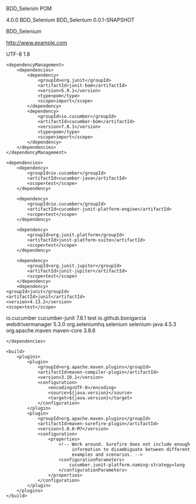 BDD_Selenim POM


<project xmlns="http://maven.apache.org/POM/4.0.0" xmlns:xsi="http://www.w3.org/2001/XMLSchema-instance"
         xsi:schemaLocation="http://maven.apache.org/POM/4.0.0 http://maven.apache.org/xsd/maven-4.0.0.xsd">
    <modelVersion>4.0.0</modelVersion>
  <groupId>BDD_Selenium</groupId>
  <artifactId>BDD_Selenium</artifactId>
  <version>0.0.1-SNAPSHOT</version>

  <name>BDD_Selenium</name>
  <!-- FIXME change it to the project's website -->
  <url>http://www.example.com</url>

  <properties>
   <project.build.sourceEncoding>UTF-8</project.build.sourceEncoding>
        <java.version>1.8</java.version>
  </properties>

    <dependencyManagement>
        <dependencies>
            <dependency>
                <groupId>org.junit</groupId>
                <artifactId>junit-bom</artifactId>
                <version>5.9.1</version>
                <type>pom</type>
                <scope>import</scope>
            </dependency>
            <dependency>
                <groupId>io.cucumber</groupId>
                <artifactId>cucumber-bom</artifactId>
                <version>7.8.1</version>
                <type>pom</type>
                <scope>import</scope>
            </dependency>
        </dependencies>
    </dependencyManagement>

    <dependencies>
        <dependency>
            <groupId>io.cucumber</groupId>
            <artifactId>cucumber-java</artifactId>
            <scope>test</scope>
        </dependency>

        <dependency>
            <groupId>io.cucumber</groupId>
            <artifactId>cucumber-junit-platform-engine</artifactId>
            <scope>test</scope>
        </dependency>

        <dependency>
            <groupId>org.junit.platform</groupId>
            <artifactId>junit-platform-suite</artifactId>
            <scope>test</scope>
        </dependency>

        <dependency>
            <groupId>org.junit.jupiter</groupId>
            <artifactId>junit-jupiter</artifactId>
            <scope>test</scope>
        </dependency>
        <dependency>
    <groupId>junit</groupId>
    <artifactId>junit</artifactId>
    <version>4.13.2</version>
    <scope>test</scope>
</dependency>
<!-- https://mvnrepository.com/artifact/io.cucumber/cucumber-junit -->
<dependency>
    <groupId>io.cucumber</groupId>
    <artifactId>cucumber-junit</artifactId>
    <version>7.8.1</version>
    <scope>test</scope>
</dependency>
<dependency>
    <groupId>io.github.bonigarcia</groupId>
    <artifactId>webdrivermanager</artifactId>
    <version>5.3.0</version>
</dependency>
<dependency>
    <groupId>org.seleniumhq.selenium</groupId>
    <artifactId>selenium-java</artifactId>
    <version>4.5.3</version>
</dependency>
<dependency>
    <groupId>org.apache.maven</groupId>
    <artifactId>maven-core</artifactId>
    <version>3.8.6</version>
</dependency>


    </dependencies>

    <build>
        <plugins>
            <plugin>
                <groupId>org.apache.maven.plugins</groupId>
                <artifactId>maven-compiler-plugin</artifactId>
                <version>3.10.1</version>
                <configuration>
                    <encoding>UTF-8</encoding>
                    <source>${java.version}</source>
                    <target>${java.version}</target>
                </configuration>
            </plugin>
            <plugin>
                <groupId>org.apache.maven.plugins</groupId>
                <artifactId>maven-surefire-plugin</artifactId>
                <version>3.0.0-M7</version>
                <configuration>
                    <properties>
                        <!-- Work around. Surefire does not include enough
                             information to disambiguate between different
                             examples and scenarios. -->
                        <configurationParameters>
                            cucumber.junit-platform.naming-strategy=long
                        </configurationParameters>
                    </properties>
                </configuration>
            </plugin>
        </plugins>
    </build>
</project>
